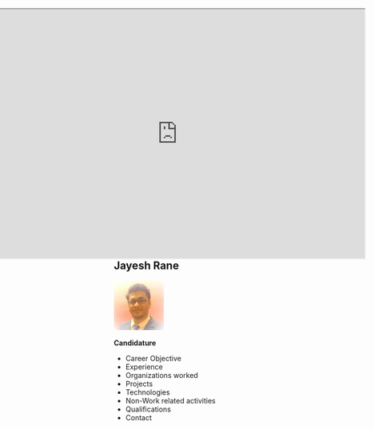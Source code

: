 <iframe width="750" height="500" align="right" allow="microphone;" src="https://console.dialogflow.com/api-client/demo/embedded/Jay-HelpBot"></iframe>

## Jayesh Rane  
<img src="https://github.com/jayeshrane2107/Jay-HelpBot/blob/master/Jay-bot.png" class="img-responsive" width="100" height="100" /> 

**Candidature**  

* Career Objective  
* Experience  
* Organizations worked  
* Projects  
* Technologies  
* Non-Work related activities  
* Qualifications  
* Contact  
